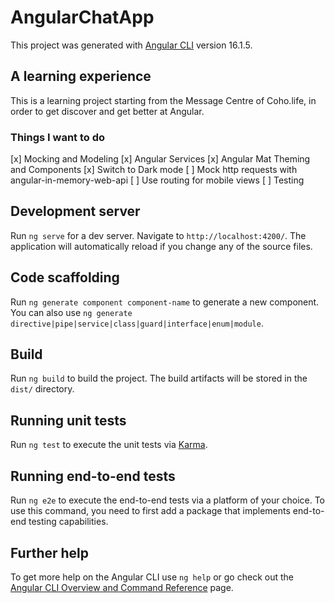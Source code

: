 # AngularChatApp

This project was generated with [Angular CLI](https://github.com/angular/angular-cli) version 16.1.5.

## A learning experience

This is a learning project starting from the Message Centre of Coho.life, in order to get discover and get better at Angular.

### Things I want to do
[x] Mocking and Modeling
[x] Angular Services
[x] Angular Mat Theming and Components
[x] Switch to Dark mode
[ ] Mock http requests with angular-in-memory-web-api
[ ] Use routing for mobile views
[ ] Testing

## Development server

Run `ng serve` for a dev server. Navigate to `http://localhost:4200/`. The application will automatically reload if you change any of the source files.

## Code scaffolding

Run `ng generate component component-name` to generate a new component. You can also use `ng generate directive|pipe|service|class|guard|interface|enum|module`.

## Build

Run `ng build` to build the project. The build artifacts will be stored in the `dist/` directory.

## Running unit tests

Run `ng test` to execute the unit tests via [Karma](https://karma-runner.github.io).

## Running end-to-end tests

Run `ng e2e` to execute the end-to-end tests via a platform of your choice. To use this command, you need to first add a package that implements end-to-end testing capabilities.

## Further help

To get more help on the Angular CLI use `ng help` or go check out the [Angular CLI Overview and Command Reference](https://angular.io/cli) page.
